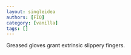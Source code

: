 ```yaml
---
layout: singleidea
authors: [FIQ]
category: [vanilla]
tags: []
---
```

Greased gloves grant extrinsic slippery fingers.
